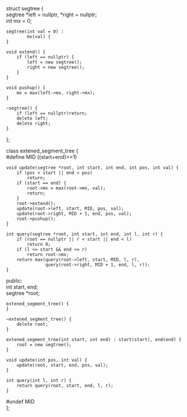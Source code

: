 
struct segtree {  
    segtree *left = nullptr, *right = nullptr;  
    int mx = 0;  
  
    segtree(int val = 0) :  
            mx(val) {  
    }  
  
    void extend() {  
        if (left == nullptr) {  
            left = new segtree();  
            right = new segtree();  
        }  
    }  
  
    void pushup() {  
        mx = max(left->mx, right->mx);  
    }  
  
    ~segtree() {  
        if (left == nullptr)return;  
        delete left;  
        delete right;  
    }  
};  
  
class extened_segment_tree {  
#define MID ((start+end)>>1)  
  
    void update(segtree *root, int start, int end, int pos, int val) {  
        if (pos < start || end < pos)  
            return;  
        if (start == end) {  
            root->mx = max(root->mx, val);  
            return;  
        }  
        root->extend();  
        update(root->left, start, MID, pos, val);  
        update(root->right, MID + 1, end, pos, val);  
        root->pushup();  
    }  
  
    int query(segtree *root, int start, int end, int l, int r) {  
        if (root == nullptr || r < start || end < l)  
            return 0;  
        if (l <= start && end <= r)  
            return root->mx;  
        return max(query(root->left, start, MID, l, r),  
                   query(root->right, MID + 1, end, l, r));  
    }  
  
public:  
    int start, end;  
    segtree *root;  
  
    extened_segment_tree() {  
    }  
  
    ~extened_segment_tree() {  
        delete root;  
    }  
  
    extened_segment_tree(int start, int end) : start(start), end(end) {  
        root = new segtree();  
    }  
  
    void update(int pos, int val) {  
        update(root, start, end, pos, val);  
    }  
  
    int query(int l, int r) {  
        return query(root, start, end, l, r);  
    }  
  
#undef MID  
};